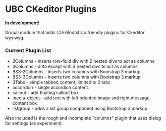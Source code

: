 # UBC CKeditor Plugins 

**In development!**

Drupal module that adds CLF/Bootstrap friendly plugins for Ckeditor wysiwyg.

### Current Plugin List

* 2Columns - inserts row-fluid div with 2 nested divs to act as columns
* 3Columns - ditto except with 3 nested divs to act as columns
* BS3-2Columns - inserts two columns with Bootstrap 3 markup
* BS3-3Columns - inserts two columns with Bootstrap 3 markup
* 3Tabs - simple tabbed content, limited to 3 tabs
* accordion - single accordion content.
* callout - add floating callout box
* media-object - add text with left oriented image and right message content box
* listgroup - adds a list group component using Bootstrap 3 markup


Also included is the rough and incomplete "columns" plugin that uses dialog for settings (as experiment).




